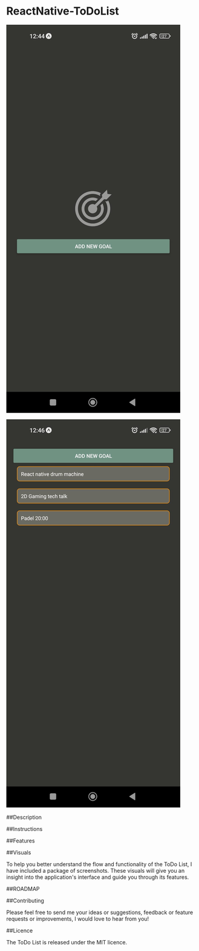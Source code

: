 # ReactNative-ToDoList

![image](https://github.com/G-don/ReactNative-ToDoList/blob/main/VISUALS/1.png)

![image](https://github.com/G-don/ReactNative-ToDoList/blob/main/VISUALS/3.png)


##Description



##Instructions




##Features



##Visuals

To help you better understand the flow and functionality of the ToDo List, I have included a package of screenshots. These visuals will give you an insight into the application's interface and guide you through its features.

##ROADMAP



##Contributing

Please feel free to send me your ideas or suggestions, feedback or feature requests or improvements, I would love to hear from you! 

##Licence

The ToDo List is released under the MIT licence. 
